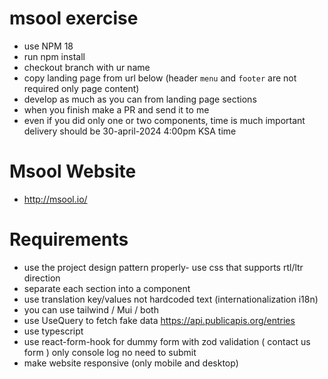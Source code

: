 # msool exercise 

- use NPM 18
- run npm install
- checkout branch with ur name
- copy landing page from url below (header `menu` and `footer` are not required only page content)
- develop as much as you can from landing page sections
- when you finish make a PR and send it to me
- even if you did only one or two components, time is much important delivery should be 30-april-2024 4:00pm KSA time

# Msool Website 
- http://msool.io/

# Requirements 
- use the project design pattern properly- use css that supports rtl/ltr direction
- separate each section into a component
- use translation key/values not hardcoded text  (internationalization i18n) 
- you can use tailwind / Mui / both
- use UseQuery to fetch fake data https://api.publicapis.org/entries
- use typescript
- use react-form-hook for dummy form with zod validation ( contact us form ) only console log no need to submit   
- make website responsive (only mobile and desktop)
